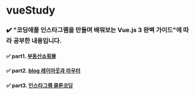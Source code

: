 # vueStudy
 ### ✔️ "코딩애플 인스타그램을 만들며 배워보는 Vue.js 3 완벽 가이드"에 따라 공부한 내용입니다. 

#### ✅ part1. <a href="#">부동산쇼핑몰<a/>
#### ✅ part2. <a href="#">blog 레이아웃과 라우터<a/>
#### ✅ part3. <a href="#">인스타그램 클론코딩<a/>
